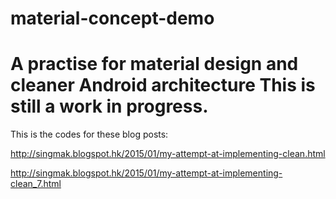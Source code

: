 material-concept-demo
=====================

A practise for material design and cleaner Android architecture
This is still a work in progress.
=====================
This is the codes for these blog posts:

http://singmak.blogspot.hk/2015/01/my-attempt-at-implementing-clean.html

http://singmak.blogspot.hk/2015/01/my-attempt-at-implementing-clean_7.html
